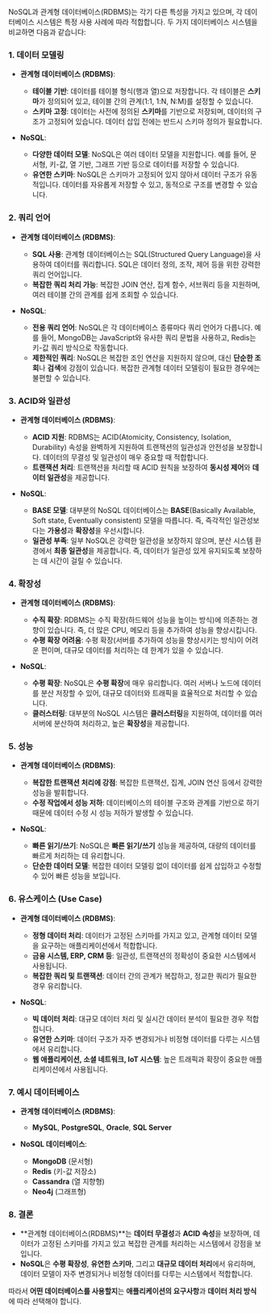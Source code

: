 NoSQL과 관계형 데이터베이스(RDBMS)는 각기 다른 특성을 가지고 있으며, 각 데이터베이스 시스템은 특정 사용 사례에 따라 적합합니다. 두 가지 데이터베이스 시스템을 비교하면 다음과 같습니다:

### 1. **데이터 모델링**
- **관계형 데이터베이스 (RDBMS)**:
    - **테이블 기반**: 데이터를 테이블 형식(행과 열)으로 저장합니다. 각 테이블은 **스키마**가 정의되어 있고, 테이블 간의 관계(1:1, 1:N, N:M)를 설정할 수 있습니다.
    - **스키마 고정**: 데이터는 사전에 정의된 **스키마**를 기반으로 저장되며, 데이터의 구조가 고정되어 있습니다. 데이터 삽입 전에는 반드시 스키마 정의가 필요합니다.

- **NoSQL**:
    - **다양한 데이터 모델**: NoSQL은 여러 데이터 모델을 지원합니다. 예를 들어, 문서형, 키-값, 열 기반, 그래프 기반 등으로 데이터를 저장할 수 있습니다.
    - **유연한 스키마**: NoSQL은 스키마가 고정되어 있지 않아서 데이터 구조가 유동적입니다. 데이터를 자유롭게 저장할 수 있고, 동적으로 구조를 변경할 수 있습니다.

### 2. **쿼리 언어**
- **관계형 데이터베이스 (RDBMS)**:
    - **SQL 사용**: 관계형 데이터베이스는 SQL(Structured Query Language)을 사용하여 데이터를 쿼리합니다. SQL은 데이터 정의, 조작, 제어 등을 위한 강력한 쿼리 언어입니다.
    - **복잡한 쿼리 처리 가능**: 복잡한 JOIN 연산, 집계 함수, 서브쿼리 등을 지원하며, 여러 테이블 간의 관계를 쉽게 조회할 수 있습니다.

- **NoSQL**:
    - **전용 쿼리 언어**: NoSQL은 각 데이터베이스 종류마다 쿼리 언어가 다릅니다. 예를 들어, MongoDB는 JavaScript와 유사한 쿼리 문법을 사용하고, Redis는 키-값 쿼리 방식으로 작동합니다.
    - **제한적인 쿼리**: NoSQL은 복잡한 조인 연산을 지원하지 않으며, 대신 **단순한 조회**나 **검색**에 강점이 있습니다. 복잡한 관계형 데이터 모델링이 필요한 경우에는 불편할 수 있습니다.

### 3. **ACID와 일관성**
- **관계형 데이터베이스 (RDBMS)**:
    - **ACID 지원**: RDBMS는 ACID(Atomicity, Consistency, Isolation, Durability) 속성을 완벽하게 지원하여 트랜잭션의 일관성과 안전성을 보장합니다. 데이터의 무결성 및 일관성이 매우 중요할 때 적합합니다.
    - **트랜잭션 처리**: 트랜잭션을 처리할 때 ACID 원칙을 보장하여 **동시성 제어**와 **데이터 일관성**을 제공합니다.

- **NoSQL**:
    - **BASE 모델**: 대부분의 NoSQL 데이터베이스는 **BASE**(Basically Available, Soft state, Eventually consistent) 모델을 따릅니다. 즉, 즉각적인 일관성보다는 **가용성**과 **확장성**을 우선시합니다.
    - **일관성 부족**: 일부 NoSQL은 강력한 일관성을 보장하지 않으며, 분산 시스템 환경에서 **최종 일관성**을 제공합니다. 즉, 데이터가 일관성 있게 유지되도록 보장하는 데 시간이 걸릴 수 있습니다.

### 4. **확장성**
- **관계형 데이터베이스 (RDBMS)**:
    - **수직 확장**: RDBMS는 수직 확장(하드웨어 성능을 높이는 방식)에 의존하는 경향이 있습니다. 즉, 더 많은 CPU, 메모리 등을 추가하여 성능을 향상시킵니다.
    - **수평 확장 어려움**: 수평 확장(서버를 추가하여 성능을 향상시키는 방식)이 어려운 편이며, 대규모 데이터를 처리하는 데 한계가 있을 수 있습니다.

- **NoSQL**:
    - **수평 확장**: NoSQL은 **수평 확장**에 매우 유리합니다. 여러 서버나 노드에 데이터를 분산 저장할 수 있어, 대규모 데이터와 트래픽을 효율적으로 처리할 수 있습니다.
    - **클러스터링**: 대부분의 NoSQL 시스템은 **클러스터링**을 지원하여, 데이터를 여러 서버에 분산하여 처리하고, 높은 **확장성**을 제공합니다.

### 5. **성능**
- **관계형 데이터베이스 (RDBMS)**:
    - **복잡한 트랜잭션 처리에 강점**: 복잡한 트랜잭션, 집계, JOIN 연산 등에서 강력한 성능을 발휘합니다.
    - **수정 작업에서 성능 저하**: 데이터베이스의 테이블 구조와 관계를 기반으로 하기 때문에 데이터 수정 시 성능 저하가 발생할 수 있습니다.

- **NoSQL**:
    - **빠른 읽기/쓰기**: NoSQL은 **빠른 읽기/쓰기** 성능을 제공하여, 대량의 데이터를 빠르게 처리하는 데 유리합니다.
    - **단순한 데이터 모델**: 복잡한 데이터 모델링 없이 데이터를 쉽게 삽입하고 수정할 수 있어 빠른 성능을 보입니다.

### 6. **유스케이스 (Use Case)**
- **관계형 데이터베이스 (RDBMS)**:
    - **정형 데이터 처리**: 데이터가 고정된 스키마를 가지고 있고, 관계형 데이터 모델을 요구하는 애플리케이션에서 적합합니다.
    - **금융 시스템, ERP, CRM 등**: 일관성, 트랜잭션의 정확성이 중요한 시스템에서 사용됩니다.
    - **복잡한 쿼리 및 트랜잭션**: 데이터 간의 관계가 복잡하고, 정교한 쿼리가 필요한 경우 유리합니다.

- **NoSQL**:
    - **빅 데이터 처리**: 대규모 데이터 처리 및 실시간 데이터 분석이 필요한 경우 적합합니다.
    - **유연한 스키마**: 데이터 구조가 자주 변경되거나 비정형 데이터를 다루는 시스템에서 유리합니다.
    - **웹 애플리케이션, 소셜 네트워크, IoT 시스템**: 높은 트래픽과 확장이 중요한 애플리케이션에서 사용됩니다.

### 7. **예시 데이터베이스**
- **관계형 데이터베이스 (RDBMS)**:
    - **MySQL**, **PostgreSQL**, **Oracle**, **SQL Server**

- **NoSQL 데이터베이스**:
    - **MongoDB** (문서형)
    - **Redis** (키-값 저장소)
    - **Cassandra** (열 지향형)
    - **Neo4j** (그래프형)

### 8. **결론**
- **관계형 데이터베이스(RDBMS)**는 **데이터 무결성**과 **ACID 속성**을 보장하며, 데이터가 고정된 스키마를 가지고 있고 복잡한 관계를 처리하는 시스템에서 강점을 보입니다.
- **NoSQL**은 **수평 확장성**, **유연한 스키마**, 그리고 **대규모 데이터 처리**에서 유리하며, 데이터 모델이 자주 변경되거나 비정형 데이터를 다루는 시스템에서 적합합니다.

따라서 **어떤 데이터베이스를 사용할지**는 **애플리케이션의 요구사항**과 **데이터 처리 방식**에 따라 선택해야 합니다.